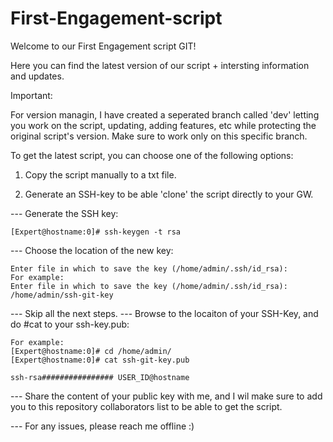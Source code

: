 # First-Engagement-script

Welcome to our First Engagement script GIT!

Here you can find the latest version of our script + intersting information and updates.

Important:

For version managin, I have created a seperated branch called 'dev' letting you work on the script, updating, adding features, etc
while protecting the original script's version.
Make sure to work only on this specific branch.

To get the latest script, you can choose one of the following options:

1. Copy the script manually to a txt file.

2. Generate an SSH-key to be able 'clone' the script directly to your GW.

--- Generate the SSH key:

    [Expert@hostname:0]# ssh-keygen -t rsa

--- Choose the location of the new key:

    Enter file in which to save the key (/home/admin/.ssh/id_rsa): 
    For example: 
    Enter file in which to save the key (/home/admin/.ssh/id_rsa): /home/admin/ssh-git-key
 
--- Skip all the next steps.
--- Browse to the locaiton of your SSH-Key, and do #cat to your ssh-key.pub:

    For example:
    [Expert@hostname:0]# cd /home/admin/
    [Expert@hostname:0]# cat ssh-git-key.pub
    
    ssh-rsa################ USER_ID@hostname
    
--- Share the content of your public key with me, and I wil make sure to add you to this repository collaborators list
to be able to get the script.

--- For any issues, please reach me offline :)



